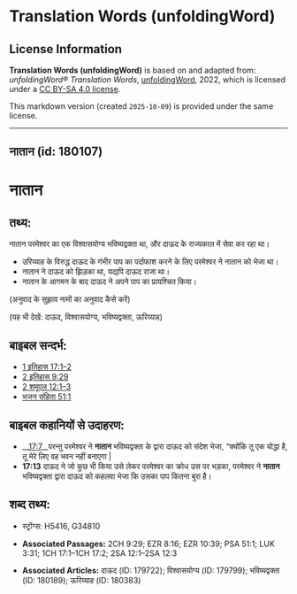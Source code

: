 # Translation Words (unfoldingWord)

## License Information

**Translation Words (unfoldingWord)** is based on and adapted from: _unfoldingWord® Translation Words_, [unfoldingWord](https://unfoldingword.org/utw), 2022, which is licensed under a [CC BY-SA 4.0 license](https://creativecommons.org/licenses/by-sa/4.0/legalcode.en).

This markdown version (created `2025-10-09`) is provided under the same license.



--------------------------------

## नातान (id: 180107)

नातान
=====

तथ्य:
-----

नातान परमेश्वर का एक विश्वासयोग्य भविष्यद्वक्ता था, और दाऊद के राज्यकाल में सेवा कर रहा था।

* उरिय्याह के विरुद्ध दाऊद के गंभीर पाप का पर्दाफाश करने के लिए परमेश्वर ने नातान को भेजा था।
* नातान ने दाऊद को झिड़का था, यद्यपि दाऊद राजा था।
* नातान के आगमन के बाद दाऊद ने अपने पाप का प्रायश्चित किया।

(अनुवाद के सुझाव नामों का अनुवाद कैसे करें)

(यह भी देखें: दाऊद, विश्वासयोग्य, भविष्यद्वक्ता, ऊरिय्याह)

बाइबल सन्दर्भ:
--------------

* [1 इतिहास 17:1–2](https://ref.ly/1Chr0:0)
* [2 इतिहास 9:29](https://ref.ly/2Chr0:0)
* [2 शमूएल 12:1–3](https://ref.ly/2Sam0:0)
* [भजन संहिता 51:1](rc://*/tn/help/psa/051/001)

बाइबल कहानियों से उदाहरण:
-------------------------

* \_\_[17:7](rc://*/tn/help/obs/17/07)\_\_परन्तु परमेश्वर ने **नातान** भविष्यद्वक्ता के द्वारा दाऊद को संदेश भेजा, “क्योंकि तू एक योद्धा है, तू मेरे लिए वह भवन नहीं बनाएगा \|
* **17:13** दाऊद ने जो कुछ भी किया उसे लेकर परमेश्वर का क्रोध उस पर भड़का, परमेश्वर ने **नातान** भविष्यद्वक्ता द्वारा दाऊद को कहलवा भेजा कि उसका पाप कितना बुरा है।

शब्द तथ्य:
----------

* स्ट्रोंग्स: H5416, G34810

* **Associated Passages:** 2CH 9:29; EZR 8:16; EZR 10:39; PSA 51:1; LUK 3:31; 1CH 17:1–1CH 17:2; 2SA 12:1–2SA 12:3
* **Associated Articles:** दाऊद (ID: 179722); विश्वासयोग्य (ID: 179799); भविष्यद्वक्ता (ID: 180189); ऊरिय्याह (ID: 180383)

